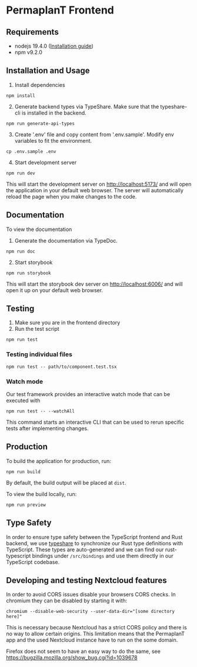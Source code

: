 # PermaplanT Frontend

## Requirements

- nodejs 19.4.0 ([Installation guide](../doc/development_setup.md))
- npm v9.2.0

## Installation and Usage

1. Install dependencies

```shell
npm install
```

2. Generate backend types via TypeShare.
   Make sure that the typeshare-cli is installed in the backend.

```shell
npm run generate-api-types
```

3. Create '.env' file and copy content from '.env.sample'.
   Modify env variables to fit the environment.

```shell
cp .env.sample .env
```

4. Start development server

```shell
npm run dev
```

This will start the development server on [http://localhost:5173/](http://localhost:5173/) and will open the application in your default web browser.
The server will automatically reload the page when you make changes to the code.

## Documentation

To view the documentation

1. Generate the documentation via TypeDoc.

```shell
npm run doc
```

2. Start storybook

```shell
npm run storybook
```

This will start the storybook dev server on [http://localhost:6006/](http://localhost:6006/) and will open it up on your default web browser.

## Testing

1. Make sure you are in the frontend directory
2. Run the test script

```shell
npm run test
```

### Testing individual files

```shell
npm run test -- path/to/component.test.tsx
```

### Watch mode

Our test framework provides an interactive watch mode that can be executed with

```shell
npm run test -- --watchAll
```

This command starts an interactive CLI that can be used to rerun specific tests after implementing changes.

## Production

To build the application for production, run:

```shell
npm run build
```

By default, the build output will be placed at `dist`.

To view the build locally, run:

```shell
npm run preview
```

## Type Safety

In order to ensure type safety between the TypeScript frontend and Rust backend, we use [typeshare](https://github.com/1Password/typeshare) to synchronize our Rust type definitions with TypeScript.
These types are auto-generated and we can find our rust-typescript bindings under `/src/bindings` and use them directly in our TypeScript codebase.

## Developing and testing Nextcloud features

In order to avoid CORS issues disable your browsers CORS checks.
In chromium they can be disabled by starting it with:

```
chromium --disable-web-security --user-data-dir="[some directory here]"
```

This is necessary because Nextcloud has a strict CORS policy and there is no way to allow certain origins.
This limitation means that the PermaplanT app and the used Nextcloud instance have to run on the some domain.

Firefox does not seem to have an easy way to do the same, see https://bugzilla.mozilla.org/show_bug.cgi?id=1039678
